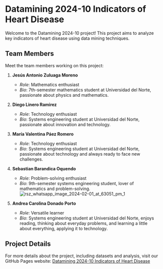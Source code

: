 # Datamining 2024-10 Indicators of Heart Disease

Welcome to the Datamining 2024-10 project! This project aims to analyze key indicators of heart disease using data mining techniques.

## Team Members

Meet the team members working on this project:

1. **Jesús Antonio Zuluaga Moreno**
   - *Role*: Mathematics enthusiast
   - *Bio*: 7th-semester mathematics student at Universidad del Norte, passionate about physics and mathematics.

2. **Diego Linero Ramirez**
   - *Role*: Technology enthusiast
   - *Bio*: Systems engineering student at Universidad del Norte, passionate about innovation and technology.

3. **María Valentina Páez Romero**
   - *Role*: Technology enthusiast
   - *Bio*: Systems engineering student at Universidad del Norte, passionate about technology and always ready to face new challenges.

4. **Sebastian Barandica Oquendo**
   - *Role*: Problem-solving enthusiast
   - *Bio*: 9th-semester systems engineering student, lover of mathematics and problem-solving.
![rsz_whatsapp_image_2024-02-01_at_63051_pm_1](https://github.com/AnwiiD/DataMining-Heart-Failure/assets/78710847/ced1aa67-0309-4ab1-807e-6c508de50bc3)

5. **Andrea Carolina Donado Porto**
   - *Role*: Versatile learner
   - *Bio*: Systems engineering student at Universidad del Norte, enjoys reading, thinking about everyday problems, and learning a little about everything, applying it to technology.

## Project Details

For more details about the project, including datasets and analysis, visit our GitHub Pages website: [Datamining 2024-10 Indicators of Heart Disease](https://tunombredeusuario.github.io/nombredeturepositorio)

